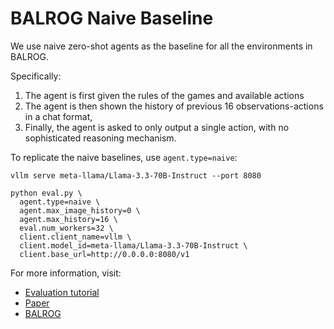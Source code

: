 # BALROG Naive Baseline
We use naive zero-shot agents as the baseline for all the environments in BALROG.

Specifically:

1. The agent is first given the rules of the games and available actions
2. The agent is then shown the history of previous 16 observations-actions in a chat format, 
3. Finally, the agent is asked to only output a single action, with no sophisticated reasoning mechanism. 

To replicate the naive baselines, use `agent.type=naive`:

```
vllm serve meta-llama/Llama-3.3-70B-Instruct --port 8080

python eval.py \
  agent.type=naive \
  agent.max_image_history=0 \
  agent.max_history=16 \
  eval.num_workers=32 \
  client.client_name=vllm \
  client.model_id=meta-llama/Llama-3.3-70B-Instruct \
  client.base_url=http://0.0.0.0:8080/v1
```

For more information, visit:

- [Evaluation tutorial](https://github.com/balrog-ai/BALROG/blob/main/assets/evaluation.md)
- [Paper](https://arxiv.org/abs/2411.13543)
- [BALROG](https://balrogai.com)

